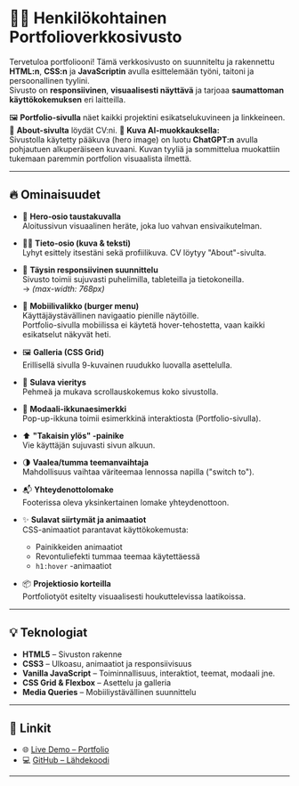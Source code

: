 # 👩‍💻 Henkilökohtainen Portfolioverkkosivusto

Tervetuloa portfoliooni! Tämä verkkosivusto on suunniteltu ja rakennettu **HTML:n**, **CSS:n** ja **JavaScriptin** avulla esittelemään työni, taitoni ja persoonallinen tyylini.  
Sivusto on **responsiivinen**, **visuaalisesti näyttävä** ja tarjoaa **saumattoman käyttökokemuksen** eri laitteilla.

🖼️ **Portfolio-sivulla** näet kaikki projektini esikatselukuvineen ja linkkeineen.  
👤 **About-sivulta** löydät CV:ni.
📸 **Kuva AI-muokkauksella:**  
Sivustolla käytetty pääkuva (hero image) on luotu **ChatGPT:n** avulla pohjautuen alkuperäiseen kuvaani. Kuvan tyyliä ja sommittelua muokattiin tukemaan paremmin portfolion visuaalista ilmettä.

---

## 🔥 Ominaisuudet

- 🎯 **Hero-osio taustakuvalla**  
  Aloitussivun visuaalinen heräte, joka luo vahvan ensivaikutelman.

- 🙋‍♂️ **Tieto-osio (kuva & teksti)**  
  Lyhyt esittely itsestäni sekä profiilikuva. CV löytyy "About"-sivulta.

- 📱 **Täysin responsiivinen suunnittelu**  
  Sivusto toimii sujuvasti puhelimilla, tableteilla ja tietokoneilla.  
  → _(max-width: 768px)_

- 🍔 **Mobiilivalikko (burger menu)**  
  Käyttäjäystävällinen navigaatio pienille näytöille.  
  Portfolio-sivulla mobiilissa ei käytetä hover-tehostetta, vaan kaikki esikatselut näkyvät heti.

- 🖼️ **Galleria (CSS Grid)**  
  Erillisellä sivulla 9-kuvainen ruudukko luovalla asettelulla.

- 🧭 **Sulava vieritys**  
  Pehmeä ja mukava scrollauskokemus koko sivustolla.

- 💬 **Modaali-ikkunaesimerkki**  
  Pop-up-ikkuna toimii esimerkkinä interaktiosta (Portfolio-sivulla).

- ⬆️ **"Takaisin ylös" -painike**  
  Vie käyttäjän sujuvasti sivun alkuun.

- 🌗 **Vaalea/tumma teemanvaihtaja**  
  Mahdollisuus vaihtaa väriteemaa lennossa napilla ("switch to").

- 📬 **Yhteydenottolomake**  
  Footerissa oleva yksinkertainen lomake yhteydenottoon.

- ✨ **Sulavat siirtymät ja animaatiot**  
  CSS-animaatiot parantavat käyttökokemusta:

  - Painikkeiden animaatiot
  - Revontuliefekti tummaa teemaa käytettäessä
  - `h1:hover` -animaatiot

- 📦 **Projektiosio korteilla**  
  Portfoliotyöt esitelty visuaalisesti houkuttelevissa laatikoissa.

---

## 💡 Teknologiat

- **HTML5** – Sivuston rakenne
- **CSS3** – Ulkoasu, animaatiot ja responsiivisuus
- **Vanilla JavaScript** – Toiminnallisuus, interaktiot, teemat, modaali jne.
- **CSS Grid & Flexbox** – Asettelu ja galleria
- **Media Queries** – Mobiiliystävällinen suunnittelu

---

## 🔗 Linkit

- 🌐 [Live Demo – Portfolio](https://portfolio-a8654.web.app/index.html)
- 💻 [GitHub – Lähdekoodi](https://github.com/Nyukaa/BCNew/tree/main/HTML/profile_page_project)

---
